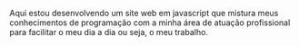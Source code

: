 Aqui estou desenvolvendo um site web em javascript que mistura meus conhecimentos de programação com a minha área de atuação profissional para facilitar o meu dia a dia ou seja, o meu trabalho.
